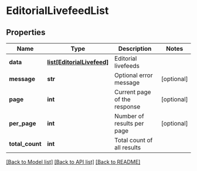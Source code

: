 # EditorialLivefeedList

## Properties
Name | Type | Description | Notes
------------ | ------------- | ------------- | -------------
**data** | [**list[EditorialLivefeed]**](EditorialLivefeed.md) | Editorial livefeeds | 
**message** | **str** | Optional error message | [optional] 
**page** | **int** | Current page of the response | [optional] 
**per_page** | **int** | Number of results per page | [optional] 
**total_count** | **int** | Total count of all results | 

[[Back to Model list]](../README.md#documentation-for-models) [[Back to API list]](../README.md#documentation-for-api-endpoints) [[Back to README]](../README.md)

